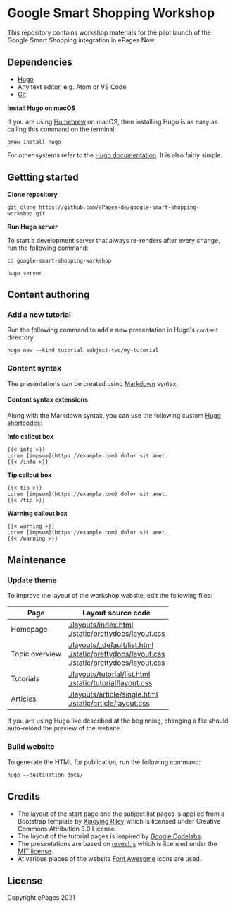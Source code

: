 # Google Smart Shopping Workshop

This repository contains workshop materials for the pilot launch of the Google Smart Shopping integration in ePages Now.

## Dependencies

- [Hugo](https://gohugo.io/getting-started/installing)
- Any text editor, e.g. Atom or VS Code
- [Git](https://git-scm.com/downloads)

**Install Hugo on macOS**

If you are using [Homebrew](https://brew.sh) on macOS, then installing Hugo is as easy as calling this command on the terminal:

```
brew install hugo
```

For other systems refer to the [Hugo documentation](https://gohugo.io/getting-started/installing). It is also fairly simple.

## Gettting started

**Clone repository**

```
git clone https://github.com/ePages-de/google-smart-shopping-workshop.git
```

**Run Hugo server**

To start a development server that always re-renders after every change, run the following command:

```
cd google-smart-shopping-workshop

hugo server
```

## Content authoring

### Add a new tutorial

Run the following command to add a new presentation in Hugo's `content` directory:

```
hugo new --kind tutorial subject-two/my-tutorial
```

### Content syntax

The presentations can be created using [Markdown](https://www.markdownguide.org/basic-syntax) syntax.

#### Content syntax extensions

Along with the Markdown syntax, you can use the following custom [Hugo shortcodes](https://gohugo.io/content-management/shortcodes):

**Info callout box**

```
{{< info >}}
Lorem [impsum](https://example.com) dolor sit amet.
{{< /info >}}
```

**Tip callout box**

```
{{< tip >}}
Lorem [impsum](https://example.com) dolor sit amet.
{{< /tip >}}
```

**Warning callout box**

```
{{< warning >}}
Lorem [impsum](https://example.com) dolor sit amet.
{{< /warning >}}
```

## Maintenance

### Update theme

To improve the layout of the workshop website, edit the following files:

| Page | Layout source code |
|--|--|
| Homepage | [./layouts/index.html](./layouts/index.html) </br> [./static/prettydocs/layout.css](./static/prettydocs/layout.css) |
| Topic overview | [./layouts/_default/list.html](./layouts/_default/list.html) </br> [./static/prettydocs/layout.css](./static/prettydocs/layout.css) </br> [./static/prettydocs/layout.css](./static/prettydocs/category.css) |
| Tutorials | [./layouts/tutorial/list.html](./layouts/tutorial/list.html) </br> [./static/tutorial/layout.css](./static/tutorial/layout.css) |
| Articles | [./layouts/article/single.html](./layouts/article/single.html) </br> [./static/article/layout.css](./static/article/layout.css) |

If you are using Hugo like described at the beginning, changing a file should auto-reload the preview of the website.

### Build website

To generate the HTML for publication, run the following command:

```
hugo --destination docs/
```

## Credits

- The layout of the start page and the subject list pages is applied from a Bootstrap template by [Xiaoying Riley](https://themes.3rdwavemedia.com/) which is licensed under Creative Commons Attribution 3.0 License.
- The layout of the tutorial pages is inspired by [Google Codelabs](https://github.com/googlecodelabs/tools).
- The presentations are based on [reveal.js](https://revealjs.com/) which is licensed under the [MIT license](https://github.com/hakimel/reveal.js/blob/master/LICENSE).
- At various places of the website [Font Awesome](https://fontawesome.com/) icons are used.

## License

Copyright ePages 2021
